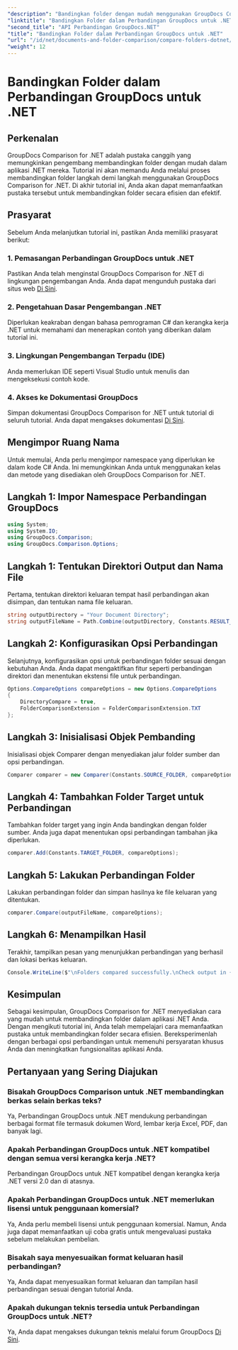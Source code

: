 ```yaml
---
"description": "Bandingkan folder dengan mudah menggunakan GroupDocs Comparison untuk .NET. Ikuti langkah demi langkah kami untuk perbandingan folder yang efisien. Tingkatkan aplikasi .NET Anda."
"linktitle": "Bandingkan Folder dalam Perbandingan GroupDocs untuk .NET"
"second_title": "API Perbandingan GroupDocs.NET"
"title": "Bandingkan Folder dalam Perbandingan GroupDocs untuk .NET"
"url": "/id/net/documents-and-folder-comparison/compare-folders-dotnet/"
"weight": 12
---
```


# Bandingkan Folder dalam Perbandingan GroupDocs untuk .NET

## Perkenalan
GroupDocs Comparison for .NET adalah pustaka canggih yang memungkinkan pengembang membandingkan folder dengan mudah dalam aplikasi .NET mereka. Tutorial ini akan memandu Anda melalui proses membandingkan folder langkah demi langkah menggunakan GroupDocs Comparison for .NET. Di akhir tutorial ini, Anda akan dapat memanfaatkan pustaka tersebut untuk membandingkan folder secara efisien dan efektif.
## Prasyarat
Sebelum Anda melanjutkan tutorial ini, pastikan Anda memiliki prasyarat berikut:
### 1. Pemasangan Perbandingan GroupDocs untuk .NET
Pastikan Anda telah menginstal GroupDocs Comparison for .NET di lingkungan pengembangan Anda. Anda dapat mengunduh pustaka dari situs web [Di Sini](https://releases.groupdocs.com/comparison/net/).
### 2. Pengetahuan Dasar Pengembangan .NET
Diperlukan keakraban dengan bahasa pemrograman C# dan kerangka kerja .NET untuk memahami dan menerapkan contoh yang diberikan dalam tutorial ini.
### 3. Lingkungan Pengembangan Terpadu (IDE)
Anda memerlukan IDE seperti Visual Studio untuk menulis dan mengeksekusi contoh kode.
### 4. Akses ke Dokumentasi GroupDocs
Simpan dokumentasi GroupDocs Comparison for .NET untuk tutorial di seluruh tutorial. Anda dapat mengakses dokumentasi [Di Sini](https://tutorials.groupdocs.com/comparison/net/).

## Mengimpor Ruang Nama
Untuk memulai, Anda perlu mengimpor namespace yang diperlukan ke dalam kode C# Anda. Ini memungkinkan Anda untuk menggunakan kelas dan metode yang disediakan oleh GroupDocs Comparison for .NET.
## Langkah 1: Impor Namespace Perbandingan GroupDocs
```csharp
using System;
using System.IO;
using GroupDocs.Comparison;
using GroupDocs.Comparison.Options;
```

## Langkah 1: Tentukan Direktori Output dan Nama File
Pertama, tentukan direktori keluaran tempat hasil perbandingan akan disimpan, dan tentukan nama file keluaran.
```csharp
string outputDirectory = "Your Document Directory";
string outputFileName = Path.Combine(outputDirectory, Constants.RESULT_FOLDER);
```
## Langkah 2: Konfigurasikan Opsi Perbandingan
Selanjutnya, konfigurasikan opsi untuk perbandingan folder sesuai dengan kebutuhan Anda. Anda dapat mengaktifkan fitur seperti perbandingan direktori dan menentukan ekstensi file untuk perbandingan.
```csharp
Options.CompareOptions compareOptions = new Options.CompareOptions
{
    DirectoryCompare = true,
    FolderComparisonExtension = FolderComparisonExtension.TXT
};
```
## Langkah 3: Inisialisasi Objek Pembanding
Inisialisasi objek Comparer dengan menyediakan jalur folder sumber dan opsi perbandingan.
```csharp
Comparer comparer = new Comparer(Constants.SOURCE_FOLDER, compareOptions);
```
## Langkah 4: Tambahkan Folder Target untuk Perbandingan
Tambahkan folder target yang ingin Anda bandingkan dengan folder sumber. Anda juga dapat menentukan opsi perbandingan tambahan jika diperlukan.
```csharp
comparer.Add(Constants.TARGET_FOLDER, compareOptions);
```
## Langkah 5: Lakukan Perbandingan Folder
Lakukan perbandingan folder dan simpan hasilnya ke file keluaran yang ditentukan.
```csharp
comparer.Compare(outputFileName, compareOptions);
```
## Langkah 6: Menampilkan Hasil
Terakhir, tampilkan pesan yang menunjukkan perbandingan yang berhasil dan lokasi berkas keluaran.
```csharp
Console.WriteLine($"\nFolders compared successfully.\nCheck output in {Directory.GetCurrentDirectory()}.");
```

## Kesimpulan
Sebagai kesimpulan, GroupDocs Comparison for .NET menyediakan cara yang mudah untuk membandingkan folder dalam aplikasi .NET Anda. Dengan mengikuti tutorial ini, Anda telah mempelajari cara memanfaatkan pustaka untuk membandingkan folder secara efisien. Bereksperimenlah dengan berbagai opsi perbandingan untuk memenuhi persyaratan khusus Anda dan meningkatkan fungsionalitas aplikasi Anda.
## Pertanyaan yang Sering Diajukan
### Bisakah GroupDocs Comparison untuk .NET membandingkan berkas selain berkas teks?
Ya, Perbandingan GroupDocs untuk .NET mendukung perbandingan berbagai format file termasuk dokumen Word, lembar kerja Excel, PDF, dan banyak lagi.
### Apakah Perbandingan GroupDocs untuk .NET kompatibel dengan semua versi kerangka kerja .NET?
Perbandingan GroupDocs untuk .NET kompatibel dengan kerangka kerja .NET versi 2.0 dan di atasnya.
### Apakah Perbandingan GroupDocs untuk .NET memerlukan lisensi untuk penggunaan komersial?
Ya, Anda perlu membeli lisensi untuk penggunaan komersial. Namun, Anda juga dapat memanfaatkan uji coba gratis untuk mengevaluasi pustaka sebelum melakukan pembelian.
### Bisakah saya menyesuaikan format keluaran hasil perbandingan?
Ya, Anda dapat menyesuaikan format keluaran dan tampilan hasil perbandingan sesuai dengan tutorial Anda.
### Apakah dukungan teknis tersedia untuk Perbandingan GroupDocs untuk .NET?
Ya, Anda dapat mengakses dukungan teknis melalui forum GroupDocs [Di Sini](https://forum.groupdocs.com/c/comparison/12).